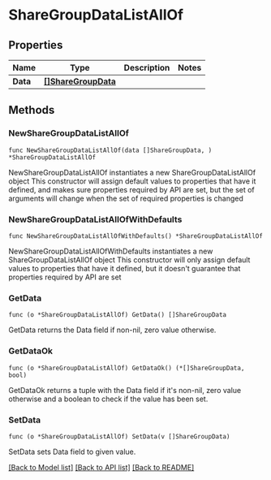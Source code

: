 # ShareGroupDataListAllOf

## Properties

Name | Type | Description | Notes
------------ | ------------- | ------------- | -------------
**Data** | [**[]ShareGroupData**](ShareGroupData.md) |  | 

## Methods

### NewShareGroupDataListAllOf

`func NewShareGroupDataListAllOf(data []ShareGroupData, ) *ShareGroupDataListAllOf`

NewShareGroupDataListAllOf instantiates a new ShareGroupDataListAllOf object
This constructor will assign default values to properties that have it defined,
and makes sure properties required by API are set, but the set of arguments
will change when the set of required properties is changed

### NewShareGroupDataListAllOfWithDefaults

`func NewShareGroupDataListAllOfWithDefaults() *ShareGroupDataListAllOf`

NewShareGroupDataListAllOfWithDefaults instantiates a new ShareGroupDataListAllOf object
This constructor will only assign default values to properties that have it defined,
but it doesn't guarantee that properties required by API are set

### GetData

`func (o *ShareGroupDataListAllOf) GetData() []ShareGroupData`

GetData returns the Data field if non-nil, zero value otherwise.

### GetDataOk

`func (o *ShareGroupDataListAllOf) GetDataOk() (*[]ShareGroupData, bool)`

GetDataOk returns a tuple with the Data field if it's non-nil, zero value otherwise
and a boolean to check if the value has been set.

### SetData

`func (o *ShareGroupDataListAllOf) SetData(v []ShareGroupData)`

SetData sets Data field to given value.



[[Back to Model list]](../README.md#documentation-for-models) [[Back to API list]](../README.md#documentation-for-api-endpoints) [[Back to README]](../README.md)


